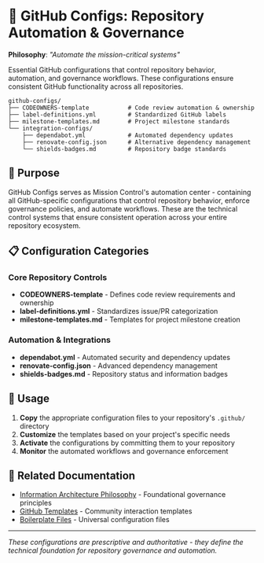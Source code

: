 # 🔧 GitHub Configs: Repository Automation & Governance

**Philosophy**: *"Automate the mission-critical systems"*

Essential GitHub configurations that control repository behavior, automation, and governance workflows. These configurations ensure consistent GitHub functionality across all repositories.

```plaintext
github-configs/
├── CODEOWNERS-template           # Code review automation & ownership
├── label-definitions.yml         # Standardized GitHub labels
├── milestone-templates.md        # Project milestone standards
└── integration-configs/
    ├── dependabot.yml            # Automated dependency updates
    ├── renovate-config.json      # Alternative dependency management
    └── shields-badges.md         # Repository badge standards
```

## 🎯 Purpose

GitHub Configs serves as Mission Control's automation center - containing all GitHub-specific configurations that control repository behavior, enforce governance policies, and automate workflows. These are the technical control systems that ensure consistent operation across your entire repository ecosystem.

## 📋 Configuration Categories

### **Core Repository Controls**

- **CODEOWNERS-template** - Defines code review requirements and ownership
- **label-definitions.yml** - Standardizes issue/PR categorization
- **milestone-templates.md** - Templates for project milestone creation

### **Automation & Integrations**

- **dependabot.yml** - Automated security and dependency updates
- **renovate-config.json** - Advanced dependency management
- **shields-badges.md** - Repository status and information badges

## 🚀 Usage

1. **Copy** the appropriate configuration files to your repository's `.github/` directory
2. **Customize** the templates based on your project's specific needs
3. **Activate** the configurations by committing them to your repository
4. **Monitor** the automated workflows and governance enforcement

## 🔗 Related Documentation

- [Information Architecture Philosophy](../information-architecture.md) - Foundational governance principles
- [GitHub Templates](../github-templates/) - Community interaction templates
- [Boilerplate Files](../boilerplate/) - Universal configuration files

---

*These configurations are prescriptive and authoritative - they define the technical foundation for repository governance and automation.*
